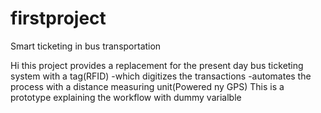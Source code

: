 # firstproject
 Smart ticketing in bus transportation

Hi this project provides a replacement for the present day bus ticketing system with a tag(RFID)
   -which digitizes the transactions
   -automates the process with a distance measuring unit(Powered ny GPS)
This is a prototype explaining the workflow with dummy varialble
